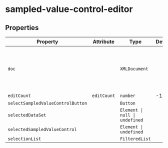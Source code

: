 # sampled-value-control-editor

## Properties

| Property                          | Attribute   | Type                           | Default | Description                                      |
|-----------------------------------|-------------|--------------------------------|---------|--------------------------------------------------|
| `doc`                             |             | `XMLDocument`                  |         | The document being edited as provided to plugins by [[`OpenSCD`]]. |
| `editCount`                       | `editCount` | `number`                       | -1      |                                                  |
| `selectSampledValueControlButton` |             | `Button`                       |         |                                                  |
| `selectedDataSet`                 |             | `Element \| null \| undefined` |         |                                                  |
| `selectedSampledValueControl`     |             | `Element \| undefined`         |         |                                                  |
| `selectionList`                   |             | `FilteredList`                 |         |                                                  |
